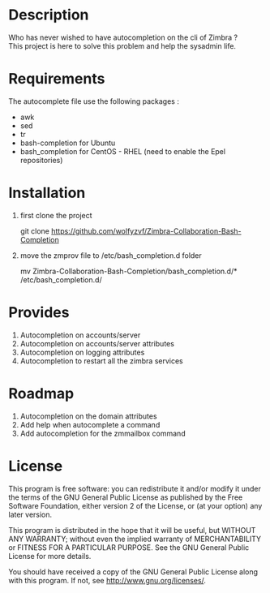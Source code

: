# Description
Who has never wished to have autocompletion on the cli of Zimbra ?  
This project is here to solve this problem and help the sysadmin life.

# Requirements
The autocomplete file use the following packages :
- awk
- sed
- tr
- bash-completion for Ubuntu
- bash_completion for CentOS - RHEL (need to enable the Epel repositories)

# Installation
1. first clone the project  

    git clone https://github.com/wolfyzvf/Zimbra-Collaboration-Bash-Completion  

2. move the zmprov file to /etc/bash_completion.d folder

    mv Zimbra-Collaboration-Bash-Completion/bash_completion.d/* /etc/bash_completion.d/

# Provides
1. Autocompletion on accounts/server
2. Autocompletion on accounts/server attributes
3. Autocompletion on logging attributes
4. Autocompletion to restart all the zimbra services

# Roadmap
1. Autocompletion on the domain attributes
2. Add help when autocomplete a command
3. Add autocompletion for the zmmailbox command

# License
This program is free software: you can redistribute it and/or modify
it under the terms of the GNU General Public License as published by
the Free Software Foundation, either version 2 of the License, or
(at your option) any later version.

This program is distributed in the hope that it will be useful,
but WITHOUT ANY WARRANTY; without even the implied warranty of
MERCHANTABILITY or FITNESS FOR A PARTICULAR PURPOSE.  See the
GNU General Public License for more details.

You should have received a copy of the GNU General Public License
along with this program.  If not, see <http://www.gnu.org/licenses/>.
